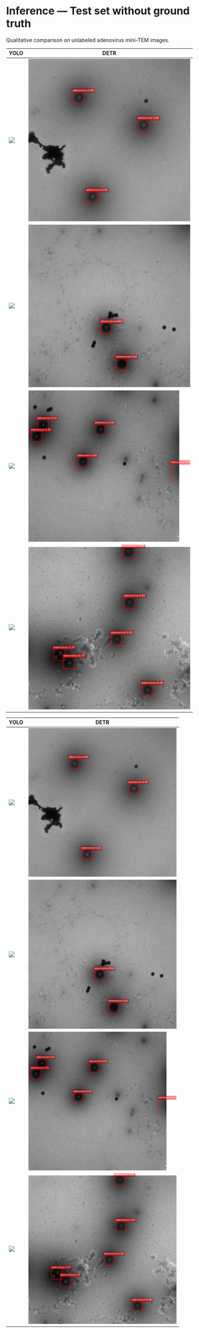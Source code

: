 # Inference — Test set without ground truth

Qualitative comparison on unlabeled adenovirus mini-TEM images.

| YOLO | DETR |
|------|------|
| ![](images/Inference/Yolo/_1.png) | ![](images/Inference/Detr/_1.png) |
| ![](images/Inference/Yolo/_4.png) | ![](images/Inference/Detr/_4.png) |
| ![](images/Inference/Yolo/_5.png) | ![](images/Inference/Detr/_5.png) |
| ![](images/Inference/Yolo/_7.png) | ![](images/Inference/Detr/_7.png) |

| YOLO | DETR |
|------|------|
| <img src="images/Inference/Yolo/_1.png" width="400"/> | <img src="images/Inference/Detr/_1.png" width="400"/> |
| <img src="images/Inference/Yolo/_4.png" width="400"/> | <img src="images/Inference/Detr/_4.png" width="400"/> |
| <img src="images/Inference/Yolo/_5.png" width="400"/> | <img src="images/Inference/Detr/_5.png" width="400"/> |
| <img src="images/Inference/Yolo/_7.png" width="400"/> | <img src="images/Inference/Detr/_7.png" width="400"/> |

